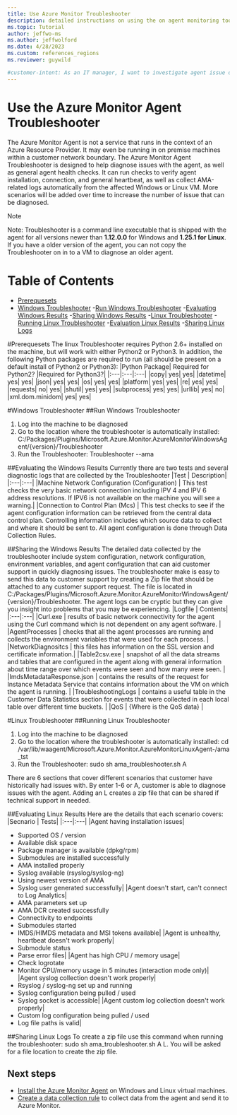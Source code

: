 ```yaml
---
title: Use Azure Monitor Troubleshooter
description: detailed instructions on using the on agent monitoring tool to diagnose potential issue.
ms.topic: Tutorial
author: jeffwo-ms
ms.author: jeffwolford
ms.date: 4/28/2023
ms.custom: references_regions
ms.reviewer: guywild

#customer-intent: As an IT manager, I want to investigate agent issue on a particular virtual machine and determine if I can resolve the issue on my own.
---
```

# Use the Azure Monitor Agent Troubleshooter
The Azure Monitor Agent is not a service that runs in the context of an Azure Resource Provider. It may even be running in on premise machines within a customer network boundary. The Azure Monitor Agent Troubleshooter is designed to help diagnose issues with the agent, as well as general agent health checks. It can run checks to verify agent installation, connection, and general heartbeat, as well as collect AMA-related logs automatically from the affected Windows or Linux VM. More scenarios will be added over time to increase the number of issue that can be diagnosed.
> [!Note]
> Note: Troubleshooter is a command line executable that is shipped with the agent for all versions newer than **1.12.0.0** for Windows and **1.25.1 for Linux**. 
> If you have a older version of the agent, you can not copy the Troubleshooter on in to a VM to diagnose an older agent.

# Table of Contents
- [Prerequesets](#Prerequesets)
- [Windows Troubleshooter](#Windows-troubleshooter)
-[Run Windows Troubleshooter](##Run-Windows-Troubleshooter)
-[Evaluating Windows Results](##Evaluating-Windows-Results)
-[Sharing Windows Results](##Sharing-Windows-Results)
-[Linux Troubleshooter](#Linux-troubleshooter)
-[Running Linux Troubleshooter](##Running-Linux-Troubleshooter)
-[Evaluation Linux Results](##Evaluating-Linux-Results)
-[Sharing Linux Logs](##Sharing-Linux-Logs)

#Prerequesets
The linux Troubleshooter requires Python 2.6+ installed on the machine, but will work with either Python2 or Python3. In addition, the following Python packages are required to run (all should be present on a default install of Python2 or Python3):
|Python Package|	Required for Python2?	|Required for Python3?|
|:---|:---|:---|
|copy|	                               yes|	yes|
|datetime|	               yes|	yes|
|json|	                               yes|	yes|
|os|	                               yes|	yes|
|platform|	               yes|	yes|
|re|	                               yes|	yes|
|requests|	                 no|	yes|
|shutil|	                                yes|	yes|
|subprocess|	                yes|	yes|
|urllib|	                                yes|	no|
|xml.dom.minidom|	yes|	yes|

#Windows Troubleshooter
##Run Windows Troubleshooter
1. Log into the machine to be diagnosed
2. Go to the location where the troubleshooter is automatically installed: C:/Packages/Plugins/Microsoft.Azure.Monitor.AzureMonitorWindowsAgent/{version}/Troubleshooter
3. Run the Troubleshooter: Troubleshooter --ama

##Evaluating the Windows Results
Currently there are two tests and several diagnostic logs that are collected by the Troubleshooter
|Test | Description|
|:---|:---|
       |Machine Network Configuration (Configuration) | This test checks the very basic network connection including IPV 4 and IPV 6 address resolutions.  If IPV6 is not available on the machine you will see a warning.|
       |Connection to Control Plan (Mcs)                               | This test checks to see if the agent configuration information can be retrieved from the central data control plan. Controlling information includes which source data to collect and where it should be sent to. All agent configuration is done through Data Collection Rules.


##Sharing the Windows Results
The detailed data collected by the troubleshooter include system configuration, network configuration, environment variables, and agent configuration that can aid customer support in quickly diagnosing issues.  The troubleshooter make is easy to send this data to customer support by creating a Zip file that should be attached to any customer support request. The file is located in C:/Packages/Plugins/Microsoft.Azure.Monitor.AzureMonitorWindowsAgent/{version}/Troubleshooter.  The agent logs can be cryptic but they can give you insight into problems that you may be experiencing.
|Logfile                              | Contents|
|:---|:---|
|Curl.exe                           | results of basic network connectivity for the agent using the Curl command which is not dependent on any agent software. |
|AgentProcesses           | checks that all the agent processes are running and collects the environment variables that were used for each process. |
|NetworkDiagnositcs  | this files has information on the SSL version and certificate information.|
|Table2csv.exe                | snapshot of all the data streams and tables that are configured in the agent along with general information about time range over which events were seen and how many were seen. |
|ImdsMetadataResponse.json | contains the results of the request for Instance Metadata Service that contains information about the VM on which the agent is running. |
|TroubleshootingLogs | contains a useful table in the Customer Data Statistics section for events that were collected in each local table over different time buckets. |
|QoS                                    | {Where is the QoS data} |

#Linux Troubleshooter
##Running Linux Troubleshooter
1. Log into the machine to be diagnosed
2. Go to the location where the troubleshooter is automatically installed: cd /var/lib/waagent/Microsoft.Azure.Monitor.AzureMonitorLinuxAgent-<version>/ama_tst
3. Run the Troubleshooter: sudo sh ama_troubleshooter.sh A

There are 6 sections that cover different scenarios that customer have historically had issues with. By enter 1-6 or A, customer is able to diagnose issues with the agent. Adding an L creates a zip file that can be shared if technical support in needed.  

##Evaluating Linux Results
Here are the details that each scenario covers:
|Secnario | Tests|
|:---|:---|
|Agent having installation issues|
* Supported OS / version
* Available disk space
* Package manager is available (dpkg/rpm)
* Submodules are installed successfully
* AMA installed properly
* Syslog available (rsyslog/syslog-ng)
* Using newest version of AMA
* Syslog user generated successfully|
|Agent doesn't start, can't connect to Log Analytics|
* AMA parameters set up
* AMA DCR created successfully
* Connectivity to endpoints
* Submodules started
* IMDS/HIMDS metadata and MSI tokens available|
|Agent is unhealthy, heartbeat doesn't work properly|
* Submodule status
* Parse error files|
|Agent has high CPU / memory usage| 
* Check logrotate
* Monitor CPU/memory usage in 5 minutes (interaction mode only)|
|Agent syslog collection doesn't work properly|
* Rsyslog / syslog-ng set up and running
* Syslog configuration being pulled / used
* Syslog socket is accessible|
|Agent custom log collection doesn't work properly|
* Custom log configuration being pulled / used
* Log file paths is valid|


##Sharing Linux Logs
To create a zip file use this command when running the troubleshooter: sudo sh ama_troubleshooter.sh A L.  You will be asked for a file location to create the zip file.


## Next steps
- [Install the Azure Monitor Agent](azure-monitor-agent-manage.md) on Windows and Linux virtual machines.
- [Create a data collection rule](data-collection-rule-azure-monitor-agent.md) to collect data from the agent and send it to Azure Monitor.
